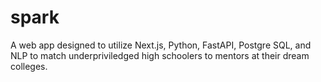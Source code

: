 # spark
A web app designed to utilize Next.js, Python, FastAPI, Postgre SQL, and NLP to match underpriviledged high schoolers to mentors at their dream colleges.
